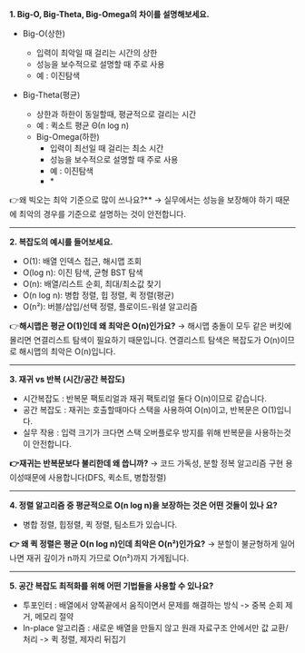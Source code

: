 <p><strong>1. Big-O, Big-Theta, Big-Omega의 차이를 설명해보세요.</strong></p>
<ul>
<li><p>Big-O(상한)</p>
<ul>
<li>입력이 최악일 때 걸리는 시간의 상한</li>
<li>성능을 보수적으로 설명할 때 주로 사용</li>
<li>예 : 이진탐색</li>
</ul>
</li>
<li><p>Big-Theta(평균)</p>
<ul>
<li>상한과 하한이 동일할때, 평균적으로 걸리는 시간</li>
<li>예 : 퀵소트 평균 Θ(n log n)</li>
</ul>
<ul>
<li>Big-Omega(하한)<ul>
<li>입력이 최선일 때 걸리는 최소 시간</li>
<li>성능을 보수적으로 설명할 때 주로 사용</li>
<li>예 : 이진탐색</li>
<li>*</li>
</ul>
</li>
</ul>
</li>
</ul>
<p>👉왜 빅오는 최악 기준으로 많이 쓰나요?**
→ 실무에서는 성능을 보장해야 하기 때문에 최악의 경우를 기준으로 설명하는 것이 안전합니다.</p>
<hr />
<p><strong>2. 복잡도의 예시를 들어보세요.</strong></p>
<ul>
<li>O(1): 배열 인덱스 접근, 해시맵 조회</li>
<li>O(log n): 이진 탐색, 균형 BST 탐색</li>
<li>O(n): 배열/리스트 순회, 최대/최소값 찾기</li>
<li>O(n log n): 병합 정렬, 힙 정렬, 퀵 정렬(평균)</li>
<li>O(n²): 버블/삽입/선택 정렬, 플로이드-워셜 알고리즘</li>
</ul>
<p>👉<strong>해시맵은 평균 O(1)인데 왜 최악은 O(n)인가요?</strong>
→ 해시맵 충돌이 모두 같은 버킷에 몰리면 연결리스트 탐색이 필요하기 때문입니다.
연결리스트 탐색은 복잡도가 O(n)이므로 해시맵의 최악은 O(n)입니다.</p>
<hr />
<p><strong>3. 재귀 vs 반복 (시간/공간 복잡도)</strong></p>
<ul>
<li>시간복잡도 : 반복문 팩토리얼과 재귀 팩토리얼 둘다 O(n)이므로 같습니다.</li>
<li>공간 복잡도 : 재귀는 호출할때마다 스택을 사용하여 O(n)이고, 반복문은 O(1)입니다.</li>
<li>실무 작용 : 입력 크기가 크다면 스택 오버플로우 방지를 위해 반복문을 사용하는것이 안전합니다.</li>
</ul>
<p><strong>👉재귀는 반복문보다 불리한데 왜 씁니까?</strong>
→ 코드 가독성, 분할 정복 알고리즘 구현 용이성때문에 사용합니다(DFS, 퀵소트, 병합정렬)</p>
<hr />
<p><strong>4. 정렬 알고리즘 중 평균적으로 O(n log n)을 보장하는 것은 어떤 것들이 있나
요?</strong></p>
<ul>
<li>병합 정렬, 힙정렬, 퀵 정렬, 팀소트가 있습니다.</li>
</ul>
<p><strong>👉 왜 퀵 정렬은 평균 O(n log n)인데 최악은 O(n²)인가요?</strong>
→ 분할이 불균형하게 일어나면 재귀 깊이가 n까지 가므로 O(n²)까지 가게됩니다.</p>
<hr />
<p><strong>5. 공간 복잡도 최적화를 위해 어떤 기법들을 사용할 수 있나요?</strong></p>
<ul>
<li>투포인터 : 배열에서 양쪽끝에서 움직이면서 문제를 해결하는 방식 -&gt; 중복 순회 제거, 메모리 절약</li>
<li>In-place 알고리즘 : 새로운 배열을 만들지 않고 원래 자료구조 안에서만 값 교환/처리 -&gt; 퀵 정렬, 제자리 뒤집기</li>
</ul>